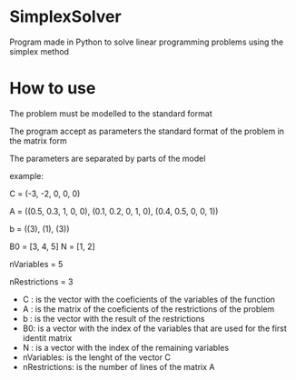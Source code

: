 # SimplexSolver
Program made in Python to solve linear programming problems using the simplex method 

# How to use
The problem must be modelled to the standard format

The program accept as parameters the standard format of the problem in the matrix form

The parameters are separated by parts of the model

example:

 C = (-3, -2, 0, 0, 0)

 A = ((0.5, 0.3, 1, 0, 0),
      (0.1, 0.2, 0, 1, 0),
      (0.4, 0.5, 0, 0, 1))

 b = ((3), (1), (3))

 B0 = [3, 4, 5]
 N = [1, 2]

 nVariables = 5
 
 nRestrictions = 3

 - C : is the vector with the coeficients of the variables of the function
 - A : is the matrix of the coeficients of the restrictions of the problem
 - b : is the vector with the result of the restrictions
 - B0: is a vector with the index of the variables that are used for the first identit matrix
 - N : is a vector with the index of the remaining variables
 - nVariables: is the lenght of the vector C
 - nRestrictions: is the number of lines of the matrix A

